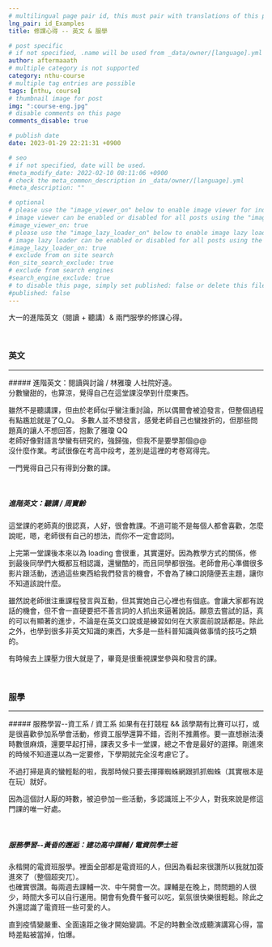 ```yaml
---
# multilingual page pair id, this must pair with translations of this page. (This name must be unique)
lng_pair: id_Examples
title: 修課心得 -- 英文 & 服學 

# post specific
# if not specified, .name will be used from _data/owner/[language].yml
author: aftermaaath
# multiple category is not supported
category: nthu-course 
# multiple tag entries are possible
tags: [nthu, course]
# thumbnail image for post
img: ":course-eng.jpg"
# disable comments on this page
comments_disable: true

# publish date
date: 2023-01-29 22:21:31 +0900

# seo
# if not specified, date will be used.
#meta_modify_date: 2022-02-10 08:11:06 +0900
# check the meta_common_description in _data/owner/[language].yml
#meta_description: ""

# optional
# please use the "image_viewer_on" below to enable image viewer for individual pages or posts (_posts/ or [language]/_posts folders).
# image viewer can be enabled or disabled for all posts using the "image_viewer_posts: true" setting in _data/conf/main.yml.
#image_viewer_on: true
# please use the "image_lazy_loader_on" below to enable image lazy loader for individual pages or posts (_posts/ or [language]/_posts folders).
# image lazy loader can be enabled or disabled for all posts using the "image_lazy_loader_posts: true" setting in _data/conf/main.yml.
#image_lazy_loader_on: true
# exclude from on site search
#on_site_search_exclude: true
# exclude from search engines
#search_engine_exclude: true
# to disable this page, simply set published: false or delete this file
#published: false
---
```


<!-- outline-start -->

大一的進階英文（閱讀 + 聽講）& 兩門服學的修課心得。

<!-- outline-end -->

<br>

### 英文
<hr>
##### 進階英文：閱讀與討論 / 林雅瓊
人社院好遠。<br>
分數蠻甜的，也算涼，覺得自己在這堂課沒學到什麼東西。

雖然不是聽講課，但由於老師似乎蠻注重討論，所以偶爾會被迫發言，但整個過程有點尷尬就是了Q\_Q。
多數人並不想發言，感覺老師自己也蠻挫折的，但那些問題真的讓人不想回答，抱歉了雅瓊 QQ<br>
老師好像對語言學蠻有研究的，強歸強，但我不是要學那個@@<br>
沒什麼作業。考試很像在考高中段考，差別是這裡的考卷寫得完。

一門覺得自己只有得到分數的課。

<br>

##### 進階英文：聽講 / 周寶齡
這堂課的老師真的很認真，人好，很會教課。不過可能不是每個人都會喜歡，怎麼說呢，嗯，老師很有自己的想法，而你不一定會認同。

上完第一堂課後本來以為 loading 會很重，其實還好。因為教學方式的關係，修到最後同學們大概都互相認識，還蠻酷的，而且同學都很強。老師會用心準備很多影片跟活動，透過這些東西給我們發言的機會，不會為了練口說隨便丟主題，讓你不知道該說什麼。

雖然說老師很注重課程發言與互動，但其實她自己心裡也有個底。會讓大家都有說話的機會，但不會一直硬要把不善言詞的人抓出來逼著說話。願意去嘗試的話，真的可以有顯著的進步，不論是在英文口說或是練習如何在大家面前說話都是。除此之外，也學到很多非英文知識的東西，大多是一些科普知識與做事情的技巧之類的。

有時候去上課壓力很大就是了，畢竟是很重視課堂參與和發言的課。

<br>

### 服學
<hr>
##### 服務學習--資工系 / 資工系
如果有在打競程 && 該學期有比賽可以打，或是很喜歡參加系學會活動，修資工服學還算不錯，否則不推薦修。要一直想辦法湊時數很麻煩，還要早起打掃，課表又多卡一堂課，總之不會是最好的選擇。剛進來的時候不知道還以為一定要修，下學期就完全沒考慮它了。

不過打掃是真的蠻輕鬆的啦，我那時候只要去揮揮蜘蛛網跟抓抓蜘蛛（其實根本是在玩）就好。

因為這個討人厭的時數，被迫參加一些活動，多認識班上不少人，對我來說是修這門課的唯一好處。

<br>

##### 服務學習--黃昏的邂逅：建功高中課輔 / 電資院學士班
永楷開的電資班服學。裡面全部都是電資班的人，但因為看起來很讚所以我就加簽進來了（整個超突兀）。<br>
也確實很讚。每兩週去課輔一次、中午開會一次。課輔是在晚上，問問題的人很少，時間大多可以自行運用。開會有免費午餐可以吃，氣氛很快樂很輕鬆。除此之外還認識了電資班一些可愛的人。

直到疫情變嚴重、全面遠距之後才開始變調。不足的時數全改成聽演講寫心得，當時差點被當掉，怕爆。
